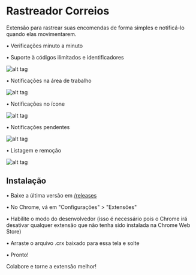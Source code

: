 # Rastreador Correios
Extensão para rastrear suas encomendas de forma simples e notificá-lo quando elas movimentarem.

• Verificações minuto a minuto

• Suporte à códigos ilimitados e identificadores

![alt tag](http://image.prntscr.com/image/343e6c09f1fe4a76a5a73c12a532406f.png)

• Notificações na área de trabalho

![alt tag](http://image.prntscr.com/image/9494688a745d45d489f81e392280f7c0.png)

• Notificações no ícone

![alt tag](http://image.prntscr.com/image/fb0e647f0d87492a9584a9a3fbbcf70c.png)

• Notificações pendentes

![alt tag](http://image.prntscr.com/image/df383d0051e045b1ae52f3a99fb7131e.png)

• Listagem e remoção

![alt tag](http://image.prntscr.com/image/ae4a5e051d604e0cbd583a9dce0f10bd.png)

## Instalação
• Baixe a última versão em [/releases](https://github.com/zDubsCrazy/rastreador-correios/releases)

• No Chrome, vá em "Configurações" > "Extensões"

• Habilite o modo do desenvolvedor (isso é necessário pois o Chrome irá desativar qualquer extensão que não tenha sido instalada na Chrome Web Store)

• Arraste o arquivo .crx baixado para essa tela e solte

• Pronto!



Colabore e torne a extensão melhor!
